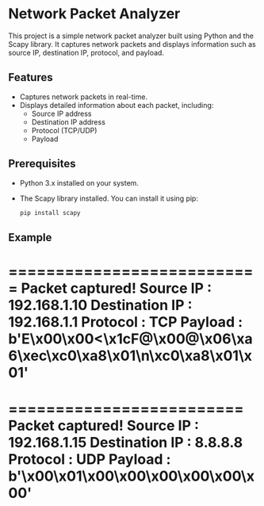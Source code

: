 # Network Packet Analyzer

This project is a simple network packet analyzer built using Python and the Scapy library. It captures network packets and displays information such as source IP, destination IP, protocol, and payload.

## Features

- Captures network packets in real-time.
- Displays detailed information about each packet, including:
  - Source IP address
  - Destination IP address
  - Protocol (TCP/UDP)
  - Payload

## Prerequisites

- Python 3.x installed on your system.
- The Scapy library installed. You can install it using pip:

  ```sh
  pip install scapy

## Example 


===========================
Packet captured!
Source IP      : 192.168.1.10
Destination IP : 192.168.1.1
Protocol       : TCP
Payload        : b'E\x00\x00<\x1cF@\x00@\x06\xa6\xec\xc0\xa8\x01\n\xc0\xa8\x01\x01'
==========================


=========================
Packet captured!
Source IP      : 192.168.1.15
Destination IP : 8.8.8.8
Protocol       : UDP
Payload        : b'\x00\x01\x00\x00\x00\x00\x00\x00'
========================
